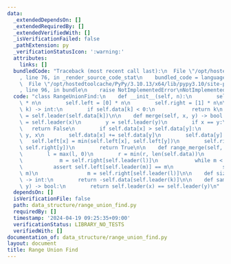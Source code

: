 ```yaml
---
data:
  _extendedDependsOn: []
  _extendedRequiredBy: []
  _extendedVerifiedWith: []
  _isVerificationFailed: false
  _pathExtension: py
  _verificationStatusIcon: ':warning:'
  attributes:
    links: []
  bundledCode: "Traceback (most recent call last):\n  File \"/opt/hostedtoolcache/PyPy/3.10.13/x64/lib/pypy3.10/site-packages/onlinejudge_verify/documentation/build.py\"\
    , line 76, in _render_source_code_stat\n    bundled_code = language.bundle(\n\
    \  File \"/opt/hostedtoolcache/PyPy/3.10.13/x64/lib/pypy3.10/site-packages/onlinejudge_verify/languages/python.py\"\
    , line 96, in bundle\n    raise NotImplementedError\nNotImplementedError\n"
  code: "class RangeUnionFind:\n    def __init__(self, n):\n        self.data = [-1]\
    \ * n\n        self.left = [0] * n\n        self.right = [1] * n\n\n    def leader(self,\
    \ k) -> int:\n        if self.data[k] < 0:\n            return k\n        self.data[k]\
    \ = self.leader(self.data[k])\n\n    def merge(self, x, y) -> bool:\n        x\
    \ = self.leader(x)\n        y = self.leader(y)\n        if x == y:\n         \
    \   return False\n        if self.data[x] > self.data[y]:\n            x, y =\
    \ y, x\n        self.data[x] += self.data[y]\n        self.data[y] = x\n     \
    \   self.left[x] = min(self.left[x], self.left[y])\n        self.right[x] = max(self.right[x],\
    \ self.right[y])\n        return True\n\n    def range_merge(self, l, r) -> None:\n\
    \        l = max(l, 0)\n        r = min(r, len(self.data))\n        if l < r:\n\
    \            m = self.right[self.leader(l)]\n            while m < r:\n      \
    \          assert self.left[self.leader(m)] == m\n                self.merge(l,\
    \ m)\n                m = self.right[self.leader(l)]\n\n    def size(self, k)\
    \ -> int:\n        return -self.data[self.leader(k)]\n\n    def same(self, x,\
    \ y) -> bool:\n        return self.leader(x) == self.leader(y)\n"
  dependsOn: []
  isVerificationFile: false
  path: data_structure/range_union_find.py
  requiredBy: []
  timestamp: '2024-04-19 09:25:35+09:00'
  verificationStatus: LIBRARY_NO_TESTS
  verifiedWith: []
documentation_of: data_structure/range_union_find.py
layout: document
title: Range Union Find
---
```


